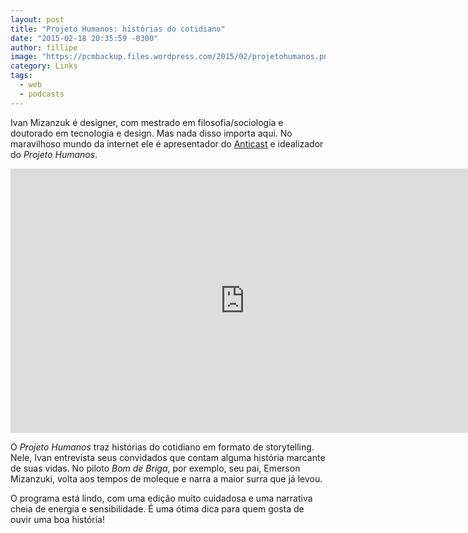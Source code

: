 ```yaml
---
layout: post
title: "Projeto Humanos: histórias do cotidiano"
date: "2015-02-18 20:35:59 -0300"
author: fillipe
image: "https://pcmbackup.files.wordpress.com/2015/02/projetohumanos.png"
category: Links
tags:
  - web
  - podcasts
---
```

Ivan Mizanzuk é designer, com mestrado em filosofia/sociologia e doutorado em tecnologia e design. Mas nada disso importa aqui. No maravilhoso mundo da internet ele é apresentador do [Anticast](http://www.brainstorm9.com.br/anticast/) e idealizador do _Projeto Humanos_.

<iframe width="749" height="423" src="https://www.youtube.com/embed/d8av_WBpLjo" frameborder="0" allow="autoplay; encrypted-media" allowfullscreen></iframe>

O _Projeto Humanos_ traz histórias do cotidiano em formato de storytelling. Nele, Ivan entrevista seus convidados que contam alguma história marcante de suas vidas. No piloto _Bom de Briga_, por exemplo, seu pai, Emerson Mizanzuki, volta aos tempos de moleque e narra a maior surra que já levou.

O programa está lindo, com uma edição muito cuidadosa e uma narrativa cheia de energia e sensibilidade. É uma ótima dica para quem gosta de ouvir uma boa história!
